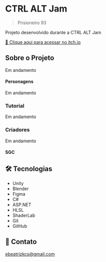 # CTRL ALT Jam

> Prisioneiro 93

Projeto desenvolvido durante a CTRL ALT Jam

[🔗 Clique aqui para acessar no itch.io](https://beatrizkcs.itch.io/solitude)

## Sobre o Projeto

Em andamento

#### Personagens

Em andamento

### Tutorial

Em andamento

### Criadores

Em andamento

#### SGC

## 🛠 Tecnologias

- Unity
- Blender
- Figma
- C#
- ASP.NET
- HLSL
- ShaderLab
- Git
- GitHub

## 💙 Contato

ebeatrizkcs@gmail.com
